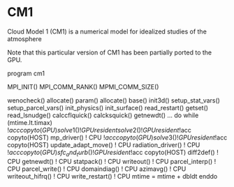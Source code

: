 # CM1
Cloud Model 1 (CM1) is a numerical model for idealized studies of the atmosphere

Note that this particular version of CM1 has been partially ported  to the GPU.  

program cm1
  
  MPI_INIT()
  MPI_COMM_RANK()
  MPMI_COMM_SIZE()

  wenocheck()
  allocate()
  param()
  allocate()
  base()
  init3d()
  setup_stat_vars()
  setup_parcel_vars()
  init_physics()
  init_surface()
  read_restart()
  getset()
  read_lsnudge()
  calccflquick()
  calcksquick()
  getnewdt()
  ...
  do while (mtime.lt.timax)
    !$acc copyto(GPU)
      solve1()               ! GPU resident
      solve2()               ! GPU resident
    !$acc copyto(HOST)
    mp_driver()            !  CPU
    !$acc copyto(GPU)
      solve3()               ! GPU resident
    !$acc copyto(HOST)
    update_adapt_move()    !  CPU
    radiation_driver()     !  CPU
    !$acc copyto(GPU)
      sfc_and_turb()         ! GPU resident
    !$acc copyto(HOST)
    diff2def()             !  CPU
    getnewdt()             !  CPU
    statpack()             !  CPU
    writeout()             !  CPU
    parcel_interp()        !  CPU
    parcel_write()         !  CPU
    domaindiag()           !  CPU
    azimavg()              !  CPU
    writeout_hifrq()       !  CPU
    write_restart()        !  CPU
    mtime = mtime + dbldt
  enddo

